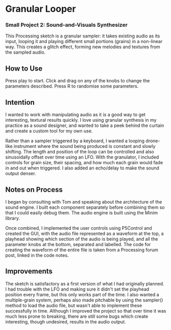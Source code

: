 # Granular Looper
### Small Project 2: Sound-and-Visuals Synthesizer

This Processing sketch is a granular sampler: it takes existing audio as its input, looping it and playing different small portions (grains) in a non-linear way. This creates a glitch effect, forming new melodies and textures from the sampled audio.

## How to Use

Press play to start. Click and drag on any of the knobs to change the parameters described. Press R to randomise some parameters.

## Intention

I wanted to work with manipulating audio as it is a good way to get interesting, textural results quickly. I love using granular synthesis in my practice as a sound designer, and wanted to take a peek behind the curtain and create a custom tool for my own use.

Rather than a sampler triggered by a keyboard, I wanted a looping drone-like instrument where the sound being produced is constant and slowly shifting. The length and position of the loop can be controlled and also sinusoidally offset over time using an LFO. With the granulator, I included controls for grain size, their spacing, and how much each grain would fade in and out when triggered. I also added an echo/delay to make the sound output denser. 

## Notes on Process

I began by consulting with Tom and speaking about the architecture of the sound engine. I built each component separately before combining them so that I could easily debug them. The audio engine is built using the Minim library. 

Once combined, I implemented the user controls using P5Control and created the GUI, with the audio file represented as a waveform at the top, a playhead showing which section of the audio is being played, and all the parameter knobs at the bottom, separated and labelled. The code for creating the waveform of the entire file is taken from a Processing forum post, linked in the code notes.

## Improvements

The sketch is satisfactory as a first version of what I had originally planned. I had trouble with the LFO and making sure it didn't set the playhead position every frame, but this only works part of the time. I also wanted a multiple-grain system, perhaps also made pitchable by using the sampler() method to load the audio file, but wasn't able to implement these successfully in time. Although I improved the project so that over time it was much less prone to breaking, there are still some bugs which create interesting, though undesired, results in the audio output.
